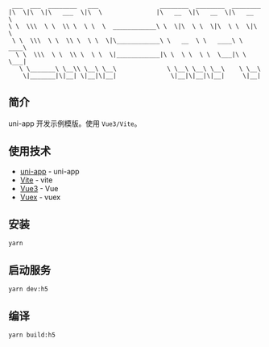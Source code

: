 ```
 ___  ___  ________   ___                 ________  ________  ________
|\  \|\  \|\   ___  \|\  \               |\   __  \|\   __  \|\   __  \
\ \  \\\  \ \  \\ \  \ \  \  ____________\ \  \|\  \ \  \|\  \ \  \|\  \
 \ \  \\\  \ \  \\ \  \ \  \|\____________\ \   __  \ \   ____\ \   ____\
  \ \  \\\  \ \  \\ \  \ \  \|____________|\ \  \ \  \ \  \___|\ \  \___|
   \ \_______\ \__\\ \__\ \__\              \ \__\ \__\ \__\    \ \__\
    \|_______|\|__| \|__|\|__|               \|__|\|__|\|__|     \|__|

```

## 简介

uni-app 开发示例模版。使用 `Vue3/Vite`。

## 使用技术

- [uni-app](https://uniapp.dcloud.net.cn/api/) - uni-app
- [Vite](https://www.pipipi.net/vite/) - vite
- [Vue3](https://staging-cn.vuejs.org/guide/introduction.html) - Vue
- [Vuex](https://next.vuex.vuejs.org/zh/index.html) - vuex

## 安装

```
yarn
```

## 启动服务

```
yarn dev:h5
```

## 编译

```
yarn build:h5
```
